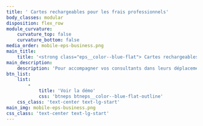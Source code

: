 ```yaml
---
title: ' Cartes rechargeables pour les frais professionnels'
body_classes: modular
disposition: flex_row
module_curvature:
    curvature_top: false
    curvature_bottom: false
media_order: mobile-eps-business.png
main_title:
    title: '<strong class="eps__color--blue-flat"> Cartes rechargeables</strong> pour les frais professionnels'
main_description:
    description: 'Pour accompagner vos consultants dans leurs déplacements professionnels chez vos clients, fournissez-leur à eux aussi des cartes prépayées rechargeables. En plus de faciliter la gestion des frais, vos collaborateurs deviennent des ambassadeurs de la digitalisation des paiements dans le monde professionnel.'
btn_list:
    list:
        -
            title: 'Voir la démo'
            css: 'btneps btneps__color--blue-flat-outline'
    css_class: 'text-center text-lg-start'
main_img: mobile-eps-business.png
css_class: 'text-center text-lg-start'
---
```


